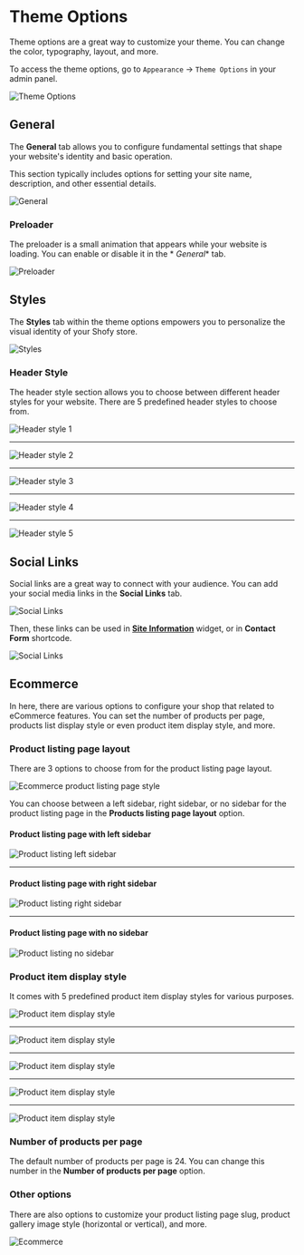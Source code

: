 # Theme Options

Theme options are a great way to customize your theme. You can change the color, typography, layout, and more.

To access the theme options, go to `Appearance` -> `Theme Options` in your admin panel.

![Theme Options](./images/theme-options.png)

## General

The **General** tab allows you to configure fundamental settings that shape your website's identity and basic operation.

This section typically includes options for setting your site name, description, and other essential details.

![General](./images/theme-option-general.png)

### Preloader

The preloader is a small animation that appears while your website is loading. You can enable or disable it in the *
*General** tab.

![Preloader](./images/theme-option-preloader.png)

## Styles

The **Styles** tab within the theme options empowers you to personalize the visual identity of your Shofy store.

![Styles](./images/theme-option-styles.png)

### Header Style

The header style section allows you to choose between different header styles for your website. There are 5 predefined
header styles to choose from.

![Header style 1](./images/header-1.png)

___

![Header style 2](./images/header-2.png)

___

![Header style 3](./images/header-3.png)

___

![Header style 4](./images/header-4.png)

___

![Header style 5](./images/header-5.png)

## Social Links

Social links are a great way to connect with your audience. You can add your social media links in the **Social Links**
tab.

![Social Links](./images/theme-option-social-links.png)

Then, these links can be used in **[Site Information](./usage-widgets.md#4-footer-primary-sidebar)** widget, or in
**Contact Form** shortcode.

![Social Links](./images/theme-option-social-links-2.png)

## Ecommerce

In here, there are various options to configure your shop that related to eCommerce features. You can set the number of
products per page, products list
display style or even product item display style, and more.

### Product listing page layout

There are 3 options to choose from for the product listing page layout.

![Ecommerce product listing page style](./images/theme-option-ecommerce-product-listing-page-layout.png)

You can choose between a left sidebar, right sidebar, or no sidebar for the product listing page in the **Products
listing page layout** option.

#### Product listing page with left sidebar

![Product listing left sidebar](./images/product-listing-left-sidebar.png)

___

#### Product listing page with right sidebar

![Product listing right sidebar](./images/product-listing-right-sidebar.png)

___

#### Product listing page with no sidebar

![Product listing no sidebar](./images/product-listing-no-sidebar.png)

### Product item display style

It comes with 5 predefined product item display styles for various purposes.

![Product item display style](./images/product-item-1.png)

___

![Product item display style](./images/product-item-2.png)

___

![Product item display style](./images/product-item-3.png)

___

![Product item display style](./images/product-item-4.png)

___

![Product item display style](./images/product-item-5.png)

### Number of products per page

The default number of products per page is 24. You can change this number in the **Number of products per page** option.

### Other options

There are also options to customize your product listing page slug, product gallery image style (horizontal or
vertical), and more.

![Ecommerce](./images/theme-option-ecommerce-other-options.png)
